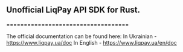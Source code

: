 ## Unofficial LiqPay API SDK for Rust.
===================================

The official documentation can be found here:
In Ukrainian - https://www.liqpay.ua/doc
In English - https://www.liqpay.ua/en/doc